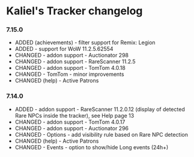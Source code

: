 # Kaliel's Tracker changelog
### 7.15.0
- ADDED (achievements) - filter support for Remix: Legion
- ADDED - support for WoW 11.2.5.62554
- CHANGED - addon support - Auctionator 298
- CHANGED - addon support - RareScanner 11.2.5
- CHANGED - addon support - TomTom 4.0.18
- CHANGED - TomTom - minor improvements
- CHANGED (help) - Active Patrons
### 7.14.0
- ADDED - addon support - RareScanner 11.2.0.12 (display of detected Rare NPCs inside the tracker), see Help page 13
- CHANGED - addon support - TomTom 4.0.17
- CHANGED - addon support - Auctionator 296
- CHANGED - Options - add visibility rule based on Rare NPC detection
- CHANGED (help) - Active Patrons
- CHANGED - Events - option to show/hide Long events (24h+)
